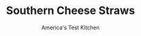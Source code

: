 ---
layout: ../../layouts/MarkdownPostLayout.astro
title: Southern Cheese Straws
author: America's Test Kitchen
pubDate: 2023-03-15
description: "Everyone loves cheese and crackers. We took cues from Southern snackers and combined them into one crispy, cheesy snack."
image_url: https://res.cloudinary.com/hksqkdlah/image/upload/ar_1:1,c_fill,dpr_2.0,f_auto,fl_lossy.progressive.strip_profile,g_faces:auto,q_auto:low,w_344/42950-sfs-southern-cheese-straws-13
tags: ["Appetizers","Cheese","Snacks","Cookbook Collection"]
calories: 2513
protein: 1
carbohydrates: 3
fats: 
fiber: 
ingredients: ["8 ounces, extra-sharp cheddar cheese, shredded (2 cups)","1 1/2 cups (7½ ounces), all-purpose flour","8 tablespoons, unsalted butter, cut into 8 pieces and chilled","3/4 teaspoon, salt","3/4 teaspoon, paprika","1/2 teaspoon, baking powder","1/4 teaspoon, cayenne pepper","3 tablespoons, ice water"]
serves: 48
time: "1 hour, plus 20 minutes cooling"
instructions: ["Adjust oven rack to middle position and heat oven to 350 degrees. Line rimmed baking sheet with parchment paper. Process cheddar, flour, butter, salt, paprika, baking powder, and cayenne in food processor until mixture resembles wet sand, about 20 seconds. Add ice water and process until dough ball starts to form, about 25 seconds.","Turn out dough onto lightly floured counter. Knead briefly until dough fully comes together, 2 to 3 turns. Using your hands, pat dough into rough 4-inch square. Roll dough into 10-inch square, about ¼ inch thick, flouring counter as needed to prevent sticking.","Position dough so 1 edge is parallel to edge of counter. Using rounded side of fork, drag tines across entire surface of dough to make decorative lines.","Using pizza cutter or chef's knife, trim away and discard outer ½ inch of dough to make neat square. Cut dough into 3 equal pieces perpendicular to decorative lines. Working with 1 section of dough at a time, cut into ½-inch-wide strips in direction of lines.","Evenly space cheese straws on prepared sheet, about ½ inch apart. Bake until edges of straws are light golden brown, 30 to 35 minutes, rotating sheet halfway through baking. Let straws cool completely on sheet. Serve. (Straws can be stored in airtight container at room temperature for up to 1 week.)"]
nutrition: ["9 mg Potassium","32 mg Phosphorus","36 mg Calcium","2 mg Magnesium","34 mg Sodium","3 g Fat","9 mg Cholesterol","2 g Saturated","6 µg Folic acid","2 µg Folate (food)","3 g Water","3 g Carbs","14 µg Folate equivalent (total)","1 g Protein","29 µg Vitamin A","52 kcal Energy","2513 calories"]
notes: "Flour the counter and the top of the dough as needed to prevent sticking. Be sure to use unsalted butter here."
---